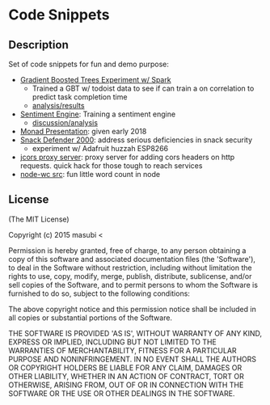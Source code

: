 Code Snippets
=======

## Description
Set of code snippets for fun and demo purpose:

- [Gradient Boosted Trees Experiment w/ Spark](https://github.com/masubi/code-samplez/tree/master/todoist_spark)
  - Trained a GBT w/ todoist data to see if can train a on correlation to predict task completion time
  - [analysis/results](https://github.com/masubi/code-samplez/blob/master/todoist_spark/docs/gbt_analysis.md)
- [Sentiment Engine](https://github.com/masubi/sentiment): Training a sentiment engine
  - [discussion/analysis](https://github.com/masubi/sentiment/blob/master/docs/details.md)
- [Monad Presentation](https://github.com/masubi/monad_presentation/blob/master/src/main/scala/proj/Monad.scala):  given early 2018
- [Snack Defender 2000](https://github.com/masubi/SnackDefender):  address serious deficiencies in snack security
  - experiment w/ Adafruit huzzah ESP8266
- [jcors proxy server](https://github.com/masubi/jcors): proxy server for adding cors headers on http requests.  quick hack for those tough
  to reach services
- [node-wc src](https://github.com/masubi/code-samplez/tree/master/node-wc): fun little word count in node

## License

(The MIT License)

Copyright (c) 2015 masubi &lt;

Permission is hereby granted, free of charge, to any person obtaining
a copy of this software and associated documentation files (the
'Software'), to deal in the Software without restriction, including
without limitation the rights to use, copy, modify, merge, publish,
distribute, sublicense, and/or sell copies of the Software, and to
permit persons to whom the Software is furnished to do so, subject to
the following conditions:

The above copyright notice and this permission notice shall be
included in all copies or substantial portions of the Software.

THE SOFTWARE IS PROVIDED 'AS IS', WITHOUT WARRANTY OF ANY KIND,
EXPRESS OR IMPLIED, INCLUDING BUT NOT LIMITED TO THE WARRANTIES OF
MERCHANTABILITY, FITNESS FOR A PARTICULAR PURPOSE AND NONINFRINGEMENT.
IN NO EVENT SHALL THE AUTHORS OR COPYRIGHT HOLDERS BE LIABLE FOR ANY
CLAIM, DAMAGES OR OTHER LIABILITY, WHETHER IN AN ACTION OF CONTRACT,
TORT OR OTHERWISE, ARISING FROM, OUT OF OR IN CONNECTION WITH THE
SOFTWARE OR THE USE OR OTHER DEALINGS IN THE SOFTWARE.
